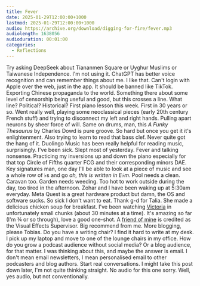 ```yaml
---
title: Fever
date: 2025-01-29T12:00:00+1000
lastmod: 2025-01-29T12:00:00+1000
audio: https://archive.org/download/digging-for-fire/fever.mp3
audiolength: 1638056
audioduration: 00:01:00
categories:
  - Reflections
---
```


Try asking DeepSeek about Tiananmen Square or Uyghur Muslims or Taiwanese Independence. I'm not using it. ChatGPT has better voice recognition and can remember things about me. I like that. Can't login with Apple over the web, just in the app. It should be banned like TikTok. Exporting Chinese propaganda to the world. Something there about some level of censorship being useful and good, but this crosses a line. What line? Political? Historical? First piano lesson this week. First in 30 years or so. Went really well, playing some neoclassical pieces (early 20th century French stuff) and trying to disconnect my left and right hands. Pulling apart neurons by sheer force of will. Same on drums, man, this *A Funky Thesaurus* by Charles Dowd is pure groove. So hard but once you get it it's enlightenment. Also trying to learn to read that bass clef. Never quite got the hang of it. Duolingo Music has been really helpful for reading music, surprisingly. I've been sick. Slept most of yesterday. Fever and talking nonsense. Practicing my inversions up and down the piano especially for that top Circle of Fifths quarter FCG and their corresponding minors DAE. Key signatures man, one day I'll be able to look at a piece of music and see a whole row of ♭s and go *ah, this is written in E♭m*. Pool needs a clean. Caravan too. Garden needs weeding. Too hot to work outside during the day, too tired in the afternoon. Zohar and I have been waking up at 5:30am everyday. Meta Quest is a great hardware product but damn, the OS and software sucks. So sick I don't want to eat. Thank g-d for Talia. She made a delicious chicken soup for breakfast. I've been watching [Victoria](https://www.themoviedb.org/movie/320007-victoria) in unfortunately small chunks (about 30 minutes at a time). It's amazing so far (I'm ¾ or so through), love a good one-shot. A [friend of mine](https://tobyx.com) is credited as the Visual Effects Supervisor. Big recommend from me. More blogging, please Tobias. Do you have a writing chair? I find it hard to write at my desk. I pick up my laptop and move to one of the lounge chairs in my office. How do you grow a podcast audience without social media? Or a blog audience, for that matter. I was thinking about this, and maybe the answer is email. I don't mean email newsletters, I mean personalised email to other podcasters and blog authors. Start real conversations. I might take this post down later, I'm not quite thinking straight. No audio for this one sorry. Well, yes audio, but not conventionally.